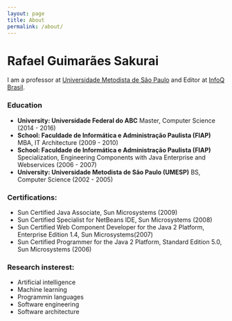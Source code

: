 ```yaml
---
layout: page
title: About
permalink: /about/
---
```


<h1>Rafael Guimarães Sakurai</h1>

I am a professor at [Universidade Metodista de São Paulo](htttp://www.metodista.br) and Editor at [InfoQ Brasil](http://www.infoq.com/br).

<h3>Education</h3>
<ul>
	<li><b>University: Universidade Federal do ABC</b> Master, Computer Science (2014 - 2016)</li>
	<li><b>School: Faculdade de Informática e Administração Paulista (FIAP)</b> MBA, IT Architecture (2009 - 2010)</li>
	<li><b>School: Faculdade de Informática e Administração Paulista (FIAP)</b> Specialization, Engineering Components with Java Enterprise and Webservices (2006 - 2007)</li>
	<li><b>University: Universidade Metodista de São Paulo (UMESP)</b> BS, Computer Science (2002 - 2005)</li>
</ul>
<h3>Certifications:</h3>
<ul>
	<li>Sun Certified Java Associate, Sun Microsystems (2009)</li>
	<li>Sun Certified Specialist for NetBeans IDE, Sun Microsystems (2008)</li>
	<li>Sun Certified Web Component Developer for the Java 2 Platform, Enterprise Edition 1.4, Sun Microsystems(2007)</li>
	<li>Sun Certified Programmer for the Java 2 Platform, Standard Edition 5.0, Sun Microsystems (2006)</li>
</ul>
<h3>Research insterest:</h3>
<ul>
	<li>Artificial intelligence</li>
	<li>Machine learning</li>
	<li>Programmin languages</li>
	<li>Software engineering</li>
	<li>Software architecture</li>
</ul>